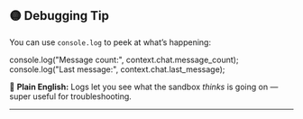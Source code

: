 ## 🟡 Debugging Tip

You can use `console.log` to peek at what’s happening:

console.log("Message count:", context.chat.message\_count);
console.log("Last message:", context.chat.last\_message);

📖 **Plain English:** Logs let you see what the sandbox *thinks* is going on — super useful for troubleshooting.

---
